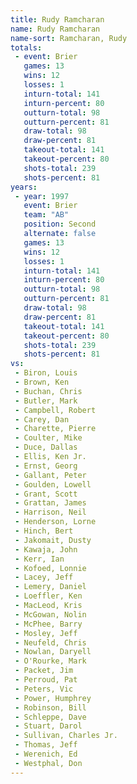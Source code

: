 ```yaml
---
title: Rudy Ramcharan
name: Rudy Ramcharan
name-sort: Ramcharan, Rudy
totals:
 - event: Brier
   games: 13
   wins: 12
   losses: 1
   inturn-total: 141
   inturn-percent: 80
   outturn-total: 98
   outturn-percent: 81
   draw-total: 98
   draw-percent: 81
   takeout-total: 141
   takeout-percent: 80
   shots-total: 239
   shots-percent: 81
years:
 - year: 1997
   event: Brier
   team: "AB"
   position: Second
   alternate: false
   games: 13
   wins: 12
   losses: 1
   inturn-total: 141
   inturn-percent: 80
   outturn-total: 98
   outturn-percent: 81
   draw-total: 98
   draw-percent: 81
   takeout-total: 141
   takeout-percent: 80
   shots-total: 239
   shots-percent: 81
vs:
 - Biron, Louis
 - Brown, Ken
 - Buchan, Chris
 - Butler, Mark
 - Campbell, Robert
 - Carey, Dan
 - Charette, Pierre
 - Coulter, Mike
 - Duce, Dallas
 - Ellis, Ken Jr.
 - Ernst, Georg
 - Gallant, Peter
 - Goulden, Lowell
 - Grant, Scott
 - Grattan, James
 - Harrison, Neil
 - Henderson, Lorne
 - Hinch, Bert
 - Jakomait, Dusty
 - Kawaja, John
 - Kerr, Ian
 - Kofoed, Lonnie
 - Lacey, Jeff
 - Lemery, Daniel
 - Loeffler, Ken
 - MacLeod, Kris
 - McGowan, Nolin
 - McPhee, Barry
 - Mosley, Jeff
 - Neufeld, Chris
 - Nowlan, Daryell
 - O'Rourke, Mark
 - Packet, Jim
 - Perroud, Pat
 - Peters, Vic
 - Power, Humphrey
 - Robinson, Bill
 - Schleppe, Dave
 - Stuart, Darol
 - Sullivan, Charles Jr.
 - Thomas, Jeff
 - Werenich, Ed
 - Westphal, Don
---
```

